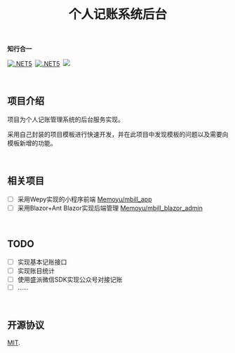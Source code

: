 <h1  align="center">
     <span  align="center">
 	 	个人记账系统后台
     </span>
</h1>



&nbsp;

**知行合一**

[![.NET5](https://img.shields.io/badge/.NET5.0.0-3963bc.svg)](https://dotnet.microsoft.com/download)&ensp;[![.NET5](https://img.shields.io/badge/Memoyu.Core-.NET5-red)](https://github.com/Memoyu/Memoyu.Core)&ensp;[![](https://img.shields.io/badge/license-MIT-3963bc.svg)](LICENSE)

&nbsp;

## 项目介绍

项目为个人记账管理系统的后台服务实现。

采用自己封装的项目模板进行快速开发，并在此项目中发现模板的问题以及需要向模板新增的功能。

&nbsp;

## 相关项目

- [ ] 采用Wepy实现的小程序前端  [Memoyu/mbill_app](https://github.com/Memoyu/mbill_app)
- [ ] 采用Blazor+Ant Blazor实现后端管理  [Memoyu/mbill_blazor_admin](https://github.com/Memoyu/mbill_blazor_admin)

&nbsp;

## TODO

- [ ] 实现基本记账接口
- [ ] 实现账目统计
- [ ] 使用盛派微信SDK实现公众号对接记账
- [ ] ......

&nbsp;

## 开源协议

[MIT](LICENSE).
